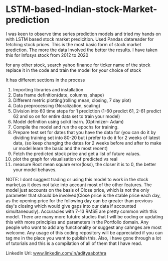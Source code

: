 # LSTM-based-Indian-stock-Market-prediction
I was keen to observe time series prediction models and tried my hands on with LSTM based stock market predicition.
Used Pandas datareader for fetching stock prices.
This is the most basic form of stock market prediction. 
The more the data Involved the better the results.
I have taken this for Infosys stock from 2012 to 2020

for any other stock, search yahoo finance for ticker name of the stock replace it in the code and train the model for your choice of stock

It has different sections in the process
1. Importing libraries and installation
2. Data frame definition(date, columns, shape)
3. Different metric plotting(rolling mean, closing, 7 day plot)
4. Data preprocessing (Noralization, scaling)
5. Division into 60 time steps for 1 prediction  (1-60 predict 61, 2-61 predict 62 and so on for entire data set to train your model)
6. Model definition using scikit learn. (Optimizer- Adam)
7. Compile the model and run the epochs for training.
8. Prepare test set for dates that you have the data for (you can do it by dividing training set into 80-20 but i prefer to do it for 2 weeks of latest data,
                                                        (so keep changing the dates for 2 weeks before and after to make ur model learn the basic and the most recent)
9. Fetch the predicted stock price and get a list of future values.
10. plot the graph for visualisation of predicted vs real 
11. measure Root mean square error(loss), the closer it is to 0, the better your model behaves.


NOTE: I dont suggest trading or using this model to work in the stock market,as it does not take into account most of the other features. The model just accounts on the basis of Close price, which is not the only parameter that should be involved(Close price is the stable price each day, as the opening price for the following day can be greater than previous day's closing which would give gaps into our data if accounted simultaneously). Accuracies with 7-13 RMSE are pretty common with this model. There are many more fututre studies that I will be coding or updating this with more principles and parameters in the Portfolio domain. Any people who want to add any functionality or suggest any cahnges are most welcome. Any usage of this coding repository will be appreciated if you can tag me in the place you want to publish this. Also, i have gone through a lot of tutorials and this is a compilation of all of them that I have read.

LinkedIn Url:
www.linkedin.com/in/adityaabothra
